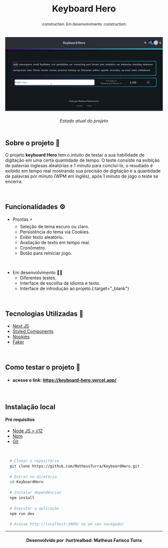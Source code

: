 <div align="center">
    <h1>
        <strong>Keyboard Hero</strong>
    </h1>
    <sub>:construction: Em desenvolvimento :construction:</sub>
</div>

<br/>
<br/>

<img src="./public/demo.gif">
<h6 align="center"> Estado atual do projeto 
</br>
</br>

## Sobre o projeto 📝
O projeto **keyboard Hero** tem o intuito de testar a sua habilidade de digitação em uma certa quantidade de tempo. O teste consiste na exibição de palavras inglesas aleatórias e 1 minuto para conclui-lo, o resultado é exibido em tempo real mostrando sua precisão de digitação e a quantidade de palavras por minuto (WPM em inglês), após 1 minuto de jogo o teste se encerra.

</br>

## Funcionalidades ⚙️

* Prontas ⚡
  * Seleção de tema escuro ou claro.
  * Persistência do tema via Cookies.   
  * Exibir texto aleatório.
  * Avaliação de texto em tempo real.
  * Cronômetro.
  * Botão para reiniciar jogo.

<br>

* Em desenvolvimento 👷‍♂️
  * Diferentes testes.
  * Interface de escolha de idioma e texto.
  * Interface de introdução ao projeto.{:target="_blank"}

<br>

## Tecnologias Utilizadas :rocket:	
* [Next JS](https://nextjs.org/)
* [Styled Components](https://styled-components.com/)
* [Nookies](https://github.com/maticzav/nookies)
* [Faker](https://github.com/faker-js/faker)

<br>


## Como testar o projeto :electric_plug:

* #### acesse o link: https://keyboard-hero.vercel.app/

<br>

## Instalação local

#### Pré requisitos
* [Node JS > v12](https://nodejs.org/en/)
* [Npm](https://www.npmjs.com/)
* [Git](https://git-scm.com/downloads)

<br>

```bash
  # Clonar o repositório
  git clone https://github.com/MatheusTurra/KeyboardHero.git

  # Entrar no diretório
  cd KeyboardHero

  # Instalar dependências
  npm install

  # Executar a aplicação
  npm run dev
  
  # Acesse http://localhost:3000/ no em seu navegador
```
<hr/>
<h4 align="center">Desenvolvido por :hurtrealbad: Matheus Farisco Turra</h4>
